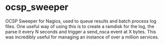 ocsp_sweeper
============

OCSP Sweeper for Nagios, used to queue results and batch process log files. One useful way of using this is to create a ramdisk for the log, the parse it every N seconds and trigger a send_nsca event at X bytes. This was incredibly useful for managing an instance of over a million services.
